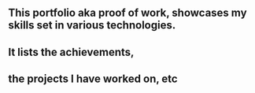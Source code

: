 ## This portfolio aka proof of work, showcases my skills set in various technologies. 
## It lists the achievements,
## the projects I have worked on, etc
